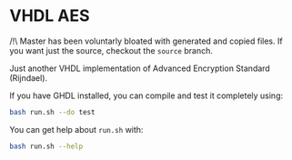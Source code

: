 # VHDL AES

/!\ Master has been voluntarly bloated with generated and copied files. If you want
just the source, checkout the `source` branch.

Just another VHDL implementation of Advanced Encryption Standard (Rijndael).

If you have GHDL installed, you can compile and test it completely using:

```bash
bash run.sh --do test
```

You can get help about `run.sh` with:

```bash
bash run.sh --help
```

